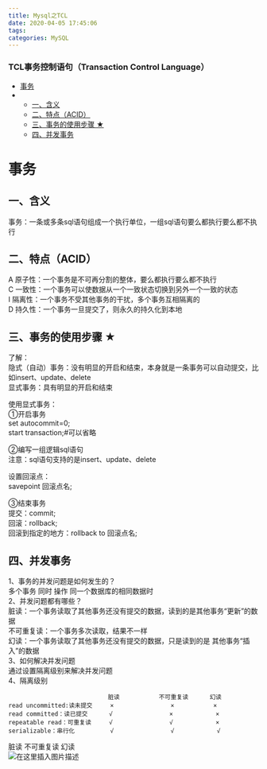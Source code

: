 ```yaml
---
title: Mysql之TCL
date: 2020-04-05 17:45:06
tags: 
categories: MySQL
---
```


<!--more-->

### TCL事务控制语句（Transaction Control Language）

- [事务](#_1)
- - [一、含义](#_2)
  - [二、特点（ACID）](#ACID_4)
  - [三、事务的使用步骤 ★](#__10)
  - [四、并发事务](#_30)

# 事务

## 一、含义

事务：一条或多条sql语句组成一个执行单位，一组sql语句要么都执行要么都不执行

## 二、特点（ACID）

A 原子性：一个事务是不可再分割的整体，要么都执行要么都不执行  
C 一致性：一个事务可以使数据从一个一致状态切换到另外一个一致的状态  
I 隔离性：一个事务不受其他事务的干扰，多个事务互相隔离的  
D 持久性：一个事务一旦提交了，则永久的持久化到本地

## 三、事务的使用步骤 ★

了解：  
隐式（自动）事务：没有明显的开启和结束，本身就是一条事务可以自动提交，比如insert、update、delete  
显式事务：具有明显的开启和结束

使用显式事务：  
①开启事务  
set autocommit=0;  
start transaction;#可以省略

②编写一组逻辑sql语句  
注意：sql语句支持的是insert、update、delete

设置回滚点：  
savepoint 回滚点名;

③结束事务  
提交：commit;  
回滚：rollback;  
回滚到指定的地方：rollback to 回滚点名;

## 四、并发事务

1、事务的并发问题是如何发生的？  
多个事务 同时 操作 同一个数据库的相同数据时  
2、并发问题都有哪些？  
脏读：一个事务读取了其他事务还没有提交的数据，读到的是其他事务“更新”的数据  
不可重复读：一个事务多次读取，结果不一样  
幻读：一个事务读取了其他事务还没有提交的数据，只是读到的是 其他事务“插入”的数据  
3、如何解决并发问题  
通过设置隔离级别来解决并发问题  
4、隔离级别

```
							脏读		     不可重复读		幻读
read uncommitted:读未提交     ×                ×           ×        
read committed：读已提交      √                ×            ×
repeatable read：可重复读     √                √            ×
serializable：串行化          √                √            √
```

脏读 不可重复读 幻读  
![在这里插入图片描述](https://img-blog.csdnimg.cn/20200411222047995.png?x-oss-process=image/watermark,type_ZmFuZ3poZW5naGVpdGk,shadow_10,text_aHR0cHM6Ly9ibG9nLmNzZG4ubmV0L3FxXzIxMDQwNTU5,size_16,color_FFFFFF,t_70)